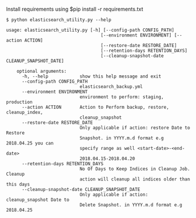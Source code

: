 Install requirements using 
	$pip install -r requirements.txt


	$ python elasticsearch_utility.py --help
 
	usage: elasticsearch_utility.py [-h] [--config-path CONFIG_PATH]
                                        [--environment ENVIRONMENT] [--action ACTION]
                                        [--restore-date RESTORE_DATE]
                                        [--retention-days RETENTION_DAYS]
                                        [--cleanup-snapshot-date CLEANUP_SNAPSHOT_DATE]
         
        optional arguments:
          -h, --help            show this help message and exit
          --config-path CONFIG_PATH
                                elasticsearch_backup.yml
          --environment ENVIRONMENT
                                environment to perform: staging, production
          --action ACTION       Action to Perform backup, restore, cleanup_index,
                                cleanup_snapshot
          --restore-date RESTORE_DATE
                                Only applicable if action: restore Date to Restore
                                Snapshot. in YYYY.m.d format e.g 2018.04.25 you can
                                specify range as well <start-date>-<end-date>
                                2018.04.15-2018.04.20
          --retention-days RETENTION_DAYS
                                No Of Days to Keep Indices in Cleanup Job. Cleanup
                                action will cleanup all indices older than this days
          --cleanup-snapshot-date CLEANUP_SNAPSHOT_DATE
                                Only applicable if action: cleanup_snapshot Date to
                                Delete Snapshot. in YYYY.m.d format e.g 2018.04.25

